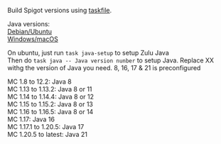 Build Spigot versions using [taskfile](https://taskfile.dev/).

Java versions:\
[Debian/Ubuntu](https://docs.azul.com/core/install/debian)\
[Windows/macOS](https://www.azul.com/downloads/#zulu)

On ubuntu, just run `task java-setup` to setup Zulu Java\
Then do `task java -- Java version nunber` to setup Java. Replace XX withg the version of Java you need. 8, 16, 17 & 21 is preconfigured

MC 1.8 to 12.2: Java 8\
MC 1.13 to 1.13.2: Java 8 or 11\
MC 1.14 to 1.14.4: Java 8 or 12\
MC 1.15 to 1.15.2: Java 8 or 13\
MC 1.16 to 1.16.5: Java 8 or 14\
MC 1.17: Java 16\
MC 1.17.1 to 1.20.5: Java 17\
MC 1.20.5 to latest: Java 21
